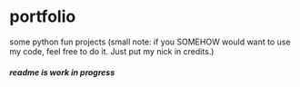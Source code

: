# portfolio
some python fun projects
(small note: if you SOMEHOW would want to use my code, feel free to do it. Just put my nick in credits.)

##### readme is work in progress
